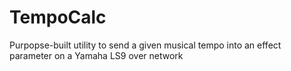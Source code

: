 # TempoCalc

Purpopse-built utility to send a given musical tempo into an effect parameter on a Yamaha LS9 over network
